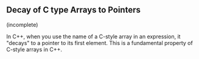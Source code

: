 ## Decay of C type Arrays to Pointers

(incomplete)

In C++, when you use the name of a C-style array in an expression, it "decays" to a pointer to its first element. This is a fundamental property of C-style arrays in C++.
